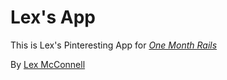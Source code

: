 # Lex's App

This is Lex's Pinteresting App for [*One Month Rails*](http://onemonthrails.com)	

By [Lex McConnell](http://lexmcconnell.com)